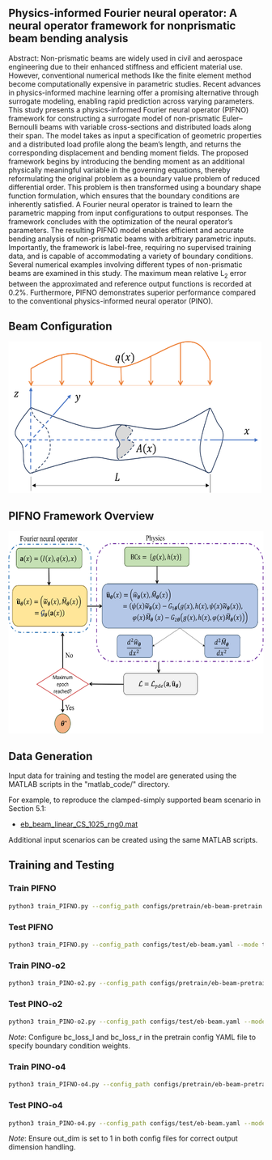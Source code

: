 ## Physics-informed Fourier neural operator: A neural operator framework for nonprismatic beam bending analysis
Abstract: Non-prismatic beams are widely used in civil and aerospace engineering due to their enhanced stiffness and efficient material use. However, conventional numerical methods like the finite element method become computationally expensive in parametric studies. Recent advances in physics-informed machine learning offer a promising alternative through surrogate modeling, enabling rapid prediction across varying parameters.
This study presents a physics-informed Fourier neural operator (PIFNO) framework for constructing a surrogate model of non-prismatic Euler–Bernoulli beams with variable cross-sections and distributed loads along their span. The model takes as input a specification of geometric properties and a distributed load profile along the beam’s length, and returns the corresponding displacement and bending moment fields.
The proposed framework begins by introducing the bending moment as an additional physically meaningful variable in the governing equations, thereby reformulating the original problem as a boundary value problem of reduced differential order. This problem is then transformed using a boundary shape function formulation, which ensures that the boundary conditions are inherently satisfied. A Fourier neural operator is trained to learn the parametric mapping from input configurations to output responses. The framework concludes with the optimization of the neural operator’s parameters.
The resulting PIFNO model enables efficient and accurate bending analysis of non-prismatic beams with arbitrary parametric inputs. Importantly, the framework is label-free, requiring no supervised training data, and is capable of accommodating a variety of boundary conditions.
Several numerical examples involving different types of non-prismatic beams are examined in this study. The maximum mean relative L<sub>2</sub> error between the approximated and reference output functions is recorded at 0.2&#37;. Furthermore, PIFNO demonstrates superior performance compared to the conventional physics-informed neural operator (PINO).

## Beam Configuration
<img src="docs/non_prismatic_beam_description.png" width="500" height="300" />

## PIFNO Framework Overview
<img src="docs/proposed_pino.png" width="600" height="400" />

## Data Generation
Input data for training and testing the model are generated using the MATLAB scripts in the "matlab_code/" directory.

For example, to reproduce the clamped-simply supported beam scenario in Section 5.1:
 
* [eb_beam_linear_CS_1025_rng0.mat](https://drive.google.com/file/d/18AwUlXSMorQa-UM7Doe0w6imMBQ9fmzj/view?usp=sharing)

Additional input scenarios can be created using the same MATLAB scripts.

## Training and Testing 
### Train PIFNO
```bash 
python3 train_PIFNO.py --config_path configs/pretrain/eb-beam-pretrain.yaml --mode train
```

### Test PIFNO
```bash
python3 train_PIFNO.py --config_path configs/test/eb-beam.yaml --mode test
```

### Train PINO-o2
```bash 
python3 train_PINO-o2.py --config_path configs/pretrain/eb-beam-pretrain.yaml --mode train
```

### Test PINO-o2
```bash
python3 train_PINO-o2.py --config_path configs/test/eb-beam.yaml --mode test
```
*Note*: Configure bc_loss_l and bc_loss_r in the pretrain config YAML file to specify boundary condition weights.

### Train PINO-o4
```bash 
python3 train_PIFNO-o4.py --config_path configs/pretrain/eb-beam-pretrain.yaml --mode train
```

### Test PINO-o4
```bash
python3 train_PINO-o4.py --config_path configs/test/eb-beam.yaml --mode test
```
*Note*: Ensure out_dim is set to 1 in both config files for correct output dimension handling.


<!--
## Citation
If you think that the work of the PIFNO is useful in your research, please consider citing our paper in your manuscript:
```
@article{trung2025b,
  title={Physics-informed Fourier neural operator: A neural operator framework for nonprismatic beam bending analysis},
  author={Duy-Trung Vo, Jaehong Lee},
  journal={Engineering Structures},
  volume={},
  pages={},
  year={2025},
  publisher={Elsevier}
}
-->